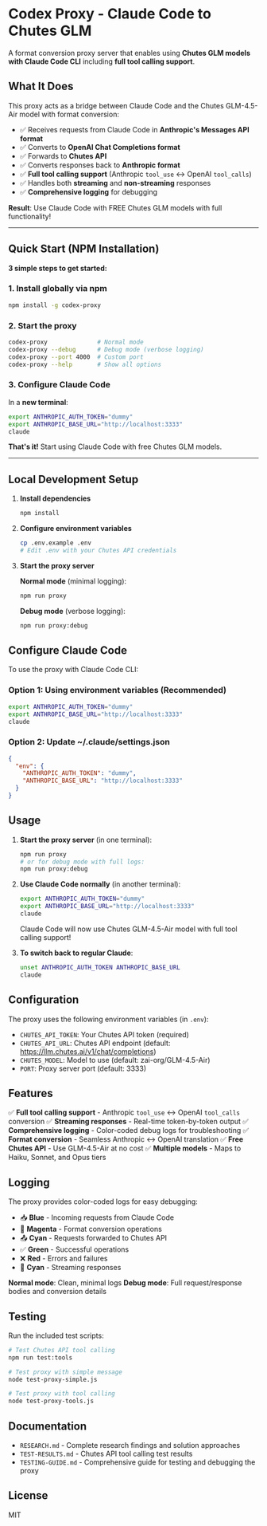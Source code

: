 # Codex Proxy - Claude Code to Chutes GLM

A format conversion proxy server that enables using **Chutes GLM models with Claude Code CLI** including **full tool calling support**.

## What It Does

This proxy acts as a bridge between Claude Code and the Chutes GLM-4.5-Air model with format conversion:
- ✅ Receives requests from Claude Code in **Anthropic's Messages API format**
- ✅ Converts to **OpenAI Chat Completions format**
- ✅ Forwards to **Chutes API**
- ✅ Converts responses back to **Anthropic format**
- ✅ **Full tool calling support** (Anthropic `tool_use` ↔ OpenAI `tool_calls`)
- ✅ Handles both **streaming** and **non-streaming** responses
- ✅ **Comprehensive logging** for debugging

**Result**: Use Claude Code with FREE Chutes GLM models with full functionality!

---

## Quick Start (NPM Installation)

**3 simple steps to get started:**

### 1. Install globally via npm
```bash
npm install -g codex-proxy
```

### 2. Start the proxy
```bash
codex-proxy              # Normal mode
codex-proxy --debug      # Debug mode (verbose logging)
codex-proxy --port 4000  # Custom port
codex-proxy --help       # Show all options
```

### 3. Configure Claude Code
In a **new terminal**:
```bash
export ANTHROPIC_AUTH_TOKEN="dummy"
export ANTHROPIC_BASE_URL="http://localhost:3333"
claude
```

**That's it!** Start using Claude Code with free Chutes GLM models.

---

## Local Development Setup

1. **Install dependencies**
   ```bash
   npm install
   ```

2. **Configure environment variables**
   ```bash
   cp .env.example .env
   # Edit .env with your Chutes API credentials
   ```

3. **Start the proxy server**

   **Normal mode** (minimal logging):
   ```bash
   npm run proxy
   ```

   **Debug mode** (verbose logging):
   ```bash
   npm run proxy:debug
   ```

## Configure Claude Code

To use the proxy with Claude Code CLI:

### Option 1: Using environment variables (Recommended)
```bash
export ANTHROPIC_AUTH_TOKEN="dummy"
export ANTHROPIC_BASE_URL="http://localhost:3333"
claude
```

### Option 2: Update ~/.claude/settings.json
```json
{
  "env": {
    "ANTHROPIC_AUTH_TOKEN": "dummy",
    "ANTHROPIC_BASE_URL": "http://localhost:3333"
  }
}
```

## Usage

1. **Start the proxy server** (in one terminal):
   ```bash
   npm run proxy
   # or for debug mode with full logs:
   npm run proxy:debug
   ```

2. **Use Claude Code normally** (in another terminal):
   ```bash
   export ANTHROPIC_AUTH_TOKEN="dummy"
   export ANTHROPIC_BASE_URL="http://localhost:3333"
   claude
   ```

   Claude Code will now use Chutes GLM-4.5-Air model with full tool calling support!

3. **To switch back to regular Claude**:
   ```bash
   unset ANTHROPIC_AUTH_TOKEN ANTHROPIC_BASE_URL
   claude
   ```

## Configuration

The proxy uses the following environment variables (in `.env`):

- `CHUTES_API_TOKEN`: Your Chutes API token (required)
- `CHUTES_API_URL`: Chutes API endpoint (default: https://llm.chutes.ai/v1/chat/completions)
- `CHUTES_MODEL`: Model to use (default: zai-org/GLM-4.5-Air)
- `PORT`: Proxy server port (default: 3333)

## Features

✅ **Full tool calling support** - Anthropic `tool_use` ↔ OpenAI `tool_calls` conversion
✅ **Streaming responses** - Real-time token-by-token output
✅ **Comprehensive logging** - Color-coded debug logs for troubleshooting
✅ **Format conversion** - Seamless Anthropic ↔ OpenAI translation
✅ **Free Chutes API** - Use GLM-4.5-Air at no cost
✅ **Multiple models** - Maps to Haiku, Sonnet, and Opus tiers

## Logging

The proxy provides color-coded logs for easy debugging:

- 📥 **Blue** - Incoming requests from Claude Code
- 🔄 **Magenta** - Format conversion operations
- 📤 **Cyan** - Requests forwarded to Chutes API
- ✅ **Green** - Successful operations
- ❌ **Red** - Errors and failures
- 🌊 **Cyan** - Streaming responses

**Normal mode**: Clean, minimal logs
**Debug mode**: Full request/response bodies and conversion details

## Testing

Run the included test scripts:

```bash
# Test Chutes API tool calling
npm run test:tools

# Test proxy with simple message
node test-proxy-simple.js

# Test proxy with tool calling
node test-proxy-tools.js
```

## Documentation

- `RESEARCH.md` - Complete research findings and solution approaches
- `TEST-RESULTS.md` - Chutes API tool calling test results
- `TESTING-GUIDE.md` - Comprehensive guide for testing and debugging the proxy

## License

MIT